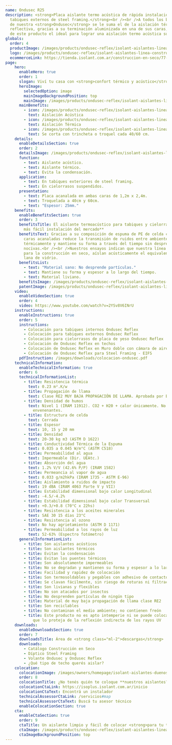 ```yaml
---
name: Ondusec R25
description: <strong>Placa aislante termo acústica de rápida instalación, para
  tabiques externos de steel framing.</strong><br /><br />A todos los beneficios
  de nuestra <strong>Ondusec</strong> se le suma el de la aislación térmica
  reflectiva, gracias a su terminación aluminizada en una de sus caras, haciendo
  de este producto el ideal para lograr una aislación termo acústica superior.
globals:
  order: 4
  productImage: /images/products/ondusec-reflex/isolant-aislantes-linea-construccion-en-seco-ondusec-reflex-producto-rollo.png
  logo: /images/products/ondusec-reflex/isolant-aislantes-linea-construccion-en-seco-ondusec-reflex-logo.webp
  ecommerceLink: https://tienda.isolant.com.ar/construccion-en-seco/77-ondusec-reflex.html
page:
    hero:
      enableHero: true
      order: 1
      slogan: Viví tu casa con <strong>confort térmico y acústico</strong>
      heroImage:
        selectedOption: image
        mainImageBackgroundPosition: top
        mainImage: /images/products/ondusec-reflex/isolant-aislantes-linea-construccion-en-seco-ondusec-reflex-imagen.jpg
      mainBenefits:
        - icon: /images/products/ondusec-reflex/isolant-aislantes-linea-construccion-en-seco-ondusec-reflex-beneficio-1.svg
          text: Aislación Acústica
        - icon: /images/products/ondusec-reflex/isolant-aislantes-linea-construccion-en-seco-ondusec-reflex-beneficio-2.svg
          text: Aislación Térmica
        - icon: /images/products/ondusec-reflex/isolant-aislantes-linea-construccion-en-seco-ondusec-reflex-beneficio-3.svg
          text: Se corta con trincheta o troquel cada 40/60 cm.
    details:
      enableDetailsSection: true
      order: 2
      detailsImage: /images/products/ondusec-reflex/isolant-aislantes-linea-construccion-en-seco-ondusec-reflex-imagen-detalle.jpg
      function:
        - text: Aislante acústico.
        - text: Aislante térmico.
        - text: Evita la condensación.
      application:
        - text: En tabiques exteriores de steel framing.
        - text: En cielorrasos suspendidos.
      presentation:
        - text: Placa acanalada en ambas caras de 1,2m x 2,4m.
        - text: Troquelada a 40cm y 60cm.
        - text: "Espesor: 25mm."
    benefits:
      enableBenefitsSection: true
      order: 3
      benefitsTitle: El aislante termoacústico para tabiques y cielorrasos **de
        más fácil instalación del mercado**
      benefitsText: Gracias a su composición de espuma de PE de celda cerrada con dos
        caras acanaladas reduce la transmisión de ruidos entre ambientes, aisla
        térmicamente y mantiene su forma a través del tiempo sin desprender partículas
        nocivas.<br /><br />Nuestros ensayos indican que nuestra línea de aislantes
        para la construcción en seco, aíslan acústicamente el equivalente a 50mm. de
        lana de vidrio.
      benefitsList:
        - text: "Material sano: No desprende partículas."
        - text: Mantiene su forma y espesor a lo largo del tiempo.
        - text: Material liviano.
      benefitsImage: /images/products/ondusec-reflex/isolant-aislantes-linea-construccion-en-seco-ondusec-reflex-beneficio-exclusivo.jpg
      patentImage: /images/products/ondusec-reflex/isolant-aislantes-linea-construccion-en-seco-ondusec-reflex-patente.png
    video:
      enableVideoSection: true
      order: 4
      video: https://www.youtube.com/watch?v=2YSv8V6INrU
    instructions:
      enableInstructions: true
      order: 5
      instructions:
        - Colocación para tabiques internos Ondusec Reflex
        - Colocación para tabiques externos Ondusec Reflex
        - Colocación para cielorrasos de placa de yeso Ondusec Reflex
        - Colocación de Ondusec Reflex en techos
        - Colocación de Ondusec Reflex en Muro doble con cámara de aire
        - Colocación de Ondusec Reflex para Steel Framing - EIFS
      pdfInstruction: /images/downloads/colocacion-ondusec.pdf
    technicalInformation:
      enableTechnicalInformation: true
      order: 6
      technicalInformationList:
        - title: Resistencia térmica
          text: 0.23 m².K/w
        - title: Propagación de llama
          text: Clase RE2 MUY BAJA PROPAGACIÓN DE LLAMA. Aprobada por Bomberos Argentina.
        - title: Densidad de humos
          text: Nivel 1 (IRAM 11912). CO2 + H20 + calor únicamente. No desprende gases
            envenenantes.
        - title: Estructura de celda
          text: Cerrada
        - title: Espesor
          text: 10, 15 y 20 mm
        - title: Densidad
          text: 20-30 kg m3 (ASTM D 1622)
        - title: Conductividad Térmica de la Espuma
          text: 0.035 a 0.045 W/m°C (ASTM C518)
        - title: Permeabilidad al agua
          text: Impermeable (Dir. UEAtc.)
        - title: Absorción del agua
          text: 1.2% V/V (42.6% P/P) (IRAM 1582)
        - title: Permeancia al vapor de agua
          text: 0.033 g/m2hkPa (IRAM 1735 - ASTM E-96)
        - title: Aislamiento a ruidos de impacto
          text: 19 dBA (IRAM 4063 Parte V y VII)
        - title: Estabilidad dimensional bajo calor Longitudinal
          text: -4.5/-4.2%
        - title: Estabilidad dimensional bajo calor Transversal
          text: +0.3/+0.8 (70°C x 22hs)
        - title: Resistencia a los aceites minerales
          text: SAE 30 15 días 23°C
        - title: Resistencia al ozono
          text: No hay agrietamiento (ASTM D 1171)
        - title: Permeabilidad a los rayos de luz
          text: 52-63% (Espectro fotómetro)
      generalInformationList:
        - title: Son aislantes acústicos
        - title: Son aislantes térmicos
        - title: Evitan la condensación
        - title: Evitan los puentes térmicos
        - title: Son absolutamente impermeables
        - title: No se degradan y mantienen su forma y espesor a lo largo del tiempo
        - title: Facilidad y rapidez de colocación
        - title: Son termosoldables y pegables con adhesivo de contacto
        - title: Se clavan fácilmente, sin riesgo de roturas ni filtraciones
        - title: Son livianas y flexibles
        - title: No son atacados por insectos
        - title: No desprenden partículas de ningún tipo
        - title: Material de muy baja propagación de llama clase RE2
        - title: Son reciclables
        - title: No contaminan el medio ambiente; no contienen freón
        - title: Este producto no es apto intemperie ni se puede colocar sin un cielorraso
            que lo proteja de la reflexión indirecta de los rayos UV
    downloads:
      enableDownloadsSection: true
      order: 7
      downloadsTitle: Área de <strong class="ml-2">descargas</strong>
      downloads:
        - Catálogo Construcción en Seco
        - Díptico Steel Framing
        - Volante Ondusec y Ondusec Reflex
        - ¿Qué tipo de techo querés aislar?
    colocation:
      colocationImage: /images/owners/homepage/isolant-aislantes-duenos-e-inquilinos-isoplus-colocation.jpg
      order: 8
      colocationTitle: ¿No tenés quién te coloque **nuestros aislantes?**
      colocationCtaLink: https://isoplus.isolant.com.ar/inicio
      colocationCtaText: Encontrá un instalador
      technicalAssessorCtaLink: /servicios#map
      technicalAssessorCtaText: Buscá tu asesor técnico
      enableColocationSection: true
    cta:
      enableCtaSection: true
      order: 9
      ctaTitle: Un aislante limpio y fácil de colocar <strong>para tu tranquilidad</strong>
      ctaImage: /images/products/ondusec-reflex/isolant-aislantes-linea-construccion-en-seco-ondusec-reflex-cta-fondo.jpg
      ctaImageBackgroundPosition: top
---
```

